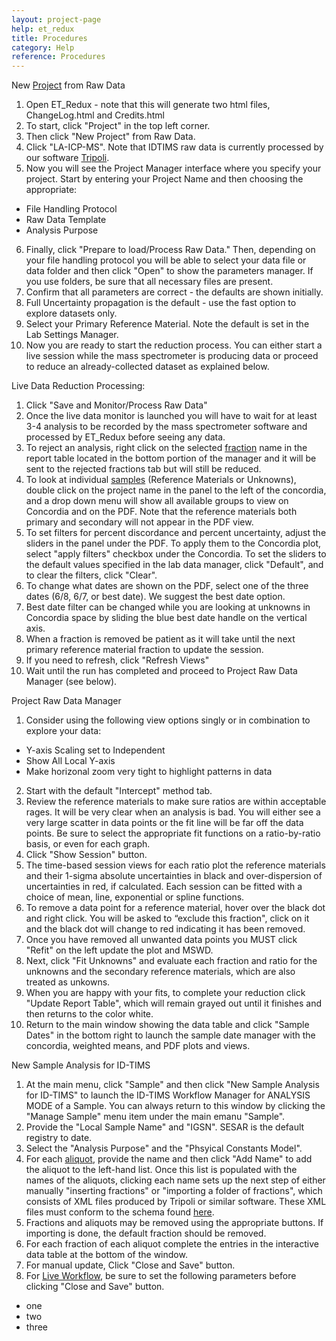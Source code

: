 ```yaml
---
layout: project-page
help: et_redux
title: Procedures
category: Help
reference: Procedures
---
```


New <a href="#project">Project</a> from Raw Data

1. Open ET_Redux - note that this will generate two html files, ChangeLog.html and Credits.html
2. To start, click "Project" in the top left corner.
3. Then click "New Project" from Raw Data.
4. Click "LA-ICP-MS".  Note that IDTIMS raw data is currently processed by our software [Tripoli](http://cirdles.org/projects/tripoli/).
5. Now you will see the Project Manager interface where you specify your project. Start by entering your Project Name and then choosing the appropriate:
  * File Handling Protocol
  * Raw Data Template
  * Analysis Purpose
6. Finally, click "Prepare to load/Process Raw Data." Then, depending on your file handling protocol you will be able to select your data file or data folder and then click "Open" to show the parameters manager. If you use folders, be sure that all necessary files are present.
7. Confirm that all parameters are correct - the defaults are shown initially.
8. Full Uncertainty propagation is the default - use the fast option to explore datasets only.
9. Select your Primary Reference Material.  Note the default is set in the Lab Settings Manager.
10. Now you are ready to start the reduction process. You can either start a live session while the mass spectrometer is producing data or proceed to reduce an already-collected dataset as explained below.

Live Data Reduction Processing:

1. Click "Save and Monitor/Process Raw Data"
2. Once the live data monitor is launched you will have to wait for at least 3-4 analysis to be recorded by the mass spectrometer software and processed by ET_Redux before seeing any data.
3. To reject an analysis, right click on the selected <a href="#fraction">fraction</a> name in the report table located in the bottom portion of the manager and it will be sent to the rejected fractions tab but will still be reduced.
4. To look at individual <a href="#sample">samples</a> (Reference Materials or Unknowns), double click on the project name in the panel to the left of the concordia, and a drop down menu will show all available groups to view on Concordia and on the PDF.  Note that the reference materials both primary and secondary will not appear in the PDF view.
5. To set filters for percent discordance and percent uncertainty, adjust the sliders in the panel under the PDF. To apply them to the Concordia plot, select "apply filters" checkbox under the Concordia.  To set the sliders to the default values specified in the lab data manager, click "Default", and to clear the filters, click "Clear".
6. To change what dates are shown on the PDF, select one of the three dates (6/8, 6/7, or best date). We suggest the best date option.
7. Best date filter can be changed while you are looking at unknowns in Concordia space by sliding the blue best date handle on the vertical axis.
8. When a fraction is removed be patient as it will take until the next primary reference material fraction to update the session.
9. If you need to refresh, click "Refresh Views"
10. Wait until the run has completed and proceed to Project Raw Data Manager (see below).

Project Raw Data Manager

1. Consider using the following view options singly or in combination to explore your data:
  * Y-axis Scaling set to Independent
  * Show All Local Y-axis
  * Make horizonal zoom very tight to highlight patterns in data
2. Start with the default "Intercept" method tab.
3. Review the reference materials to make sure ratios are within acceptable rages. It will be very clear when an analysis is bad. You will either see a very large scatter in data points or the fit line will be far off the data points.  Be sure to select the appropriate fit functions on a ratio-by-ratio basis, or even for each graph.
4. Click "Show Session" button.
5. The time-based session views for each ratio plot the reference materials and their 1-sigma absolute uncertainties in black and over-dispersion of uncertainties in red, if calculated. Each session can be fitted with a choice of mean, line, exponential or spline functions. 
6. To remove a data point for a reference material, hover over the black dot and right click. You will be asked to “exclude this fraction", click on it and the black dot will change to red indicating it has been removed.
7. Once you have removed all unwanted data points you MUST click "Refit" on the left update the plot and MSWD. 
8. Next, click "Fit Unknowns" and evaluate each fraction and ratio for the unknowns and the secondary reference materials, which are also treated as unkowns.
9. When you are happy with your fits, to complete your reduction click "Update Report Table", which will remain grayed out until it finishes and then returns to the color white.
10. Return to the main window showing the data table and click "Sample Dates" in the bottom right to launch the sample date manager with the concordia, weighted means, and PDF plots and views.
	
New Sample Analysis for ID-TIMS

1. At the main menu, click "Sample" and then click "New Sample Analysis for ID-TIMS" to launch the ID-TIMS Workflow Manager for ANALYSIS MODE of a Sample.  You can always return to this window by clicking the "Manage Sample" menu item under the main emanu "Sample".
2. Provide the "Local Sample Name" and "IGSN".  SESAR is the default registry to date.
3. Select the "Analysis Purpose" and  the "Phsyical Constants Model".
4. For each <a href="#aliquot">aliquot</a>, provide the name and then click "Add Name" to add the aliquot to the left-hand list.  Once this list is populated with the names of the aliquots, clicking each name sets up the next step of either manually "inserting fractions" or "importing a folder of fractions", which consists of XML files produced by Tripoli or similar software.  These XML files must conform to the schema found [here](https://raw.githubusercontent.com/EARTHTIME/Schema/master/UPbReduxInputXMLSchema.xsd).
5. Fractions and aliquots may be removed using the appropriate buttons.  If importing is done, the default fraction should be removed.
6. For each fraction of each aliquot complete the entries in the interactive data table at the bottom of the window.
7. For manual update, Click "Close and Save" button.
8. For <a href="#live_workflow">Live Workflow</a>, be sure to set the following parameters before clicking "Close and Save" button.
  * one
  * two
  * three